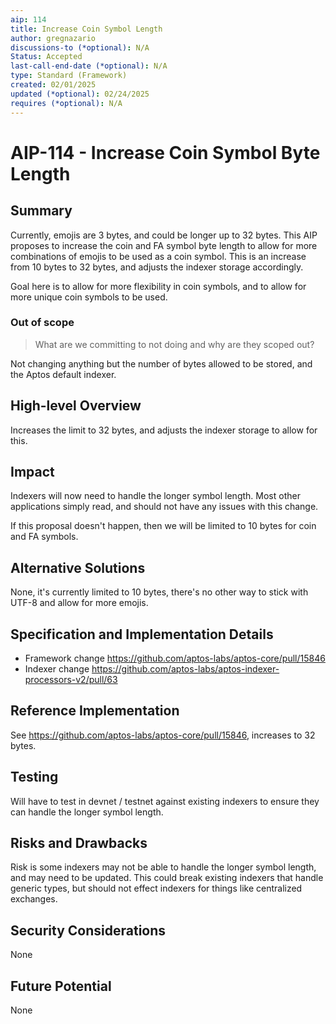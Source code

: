 ```yaml
---
aip: 114
title: Increase Coin Symbol Length
author: gregnazario
discussions-to (*optional): N/A
Status: Accepted
last-call-end-date (*optional): N/A
type: Standard (Framework)
created: 02/01/2025
updated (*optional): 02/24/2025
requires (*optional): N/A
---
```


# AIP-114 - Increase Coin Symbol Byte Length

## Summary

Currently, emojis are 3 bytes, and could be longer up to 32 bytes. This AIP proposes to increase the coin and FA symbol
byte length to allow for more combinations of emojis to be used as a coin symbol. This is an increase from 10 bytes to 32 bytes,
and adjusts the indexer storage accordingly.

Goal here is to allow for more flexibility in coin symbols, and to allow for more unique coin symbols to be used.

### Out of scope

> What are we committing to not doing and why are they scoped out?

Not changing anything but the number of bytes allowed to be stored, and the Aptos default indexer.

## High-level Overview

Increases the limit to 32 bytes, and adjusts the indexer storage to allow for this.

## Impact

Indexers will now need to handle the longer symbol length. Most other applications simply read, and should not have any
issues with this change.

If this proposal doesn't happen, then we will be limited to 10 bytes for coin and FA symbols.

## Alternative Solutions

None, it's currently limited to 10 bytes, there's no other way to stick with UTF-8 and allow for more emojis.

## Specification and Implementation Details

- Framework change https://github.com/aptos-labs/aptos-core/pull/15846
- Indexer change https://github.com/aptos-labs/aptos-indexer-processors-v2/pull/63

## Reference Implementation

See https://github.com/aptos-labs/aptos-core/pull/15846, increases to 32 bytes.

## Testing

Will have to test in devnet / testnet against existing indexers to ensure they can handle the longer symbol length.

## Risks and Drawbacks

Risk is some indexers may not be able to handle the longer symbol length, and may need to be updated. This could break
existing indexers that handle generic types, but should not effect indexers for things like centralized exchanges.

## Security Considerations

None

## Future Potential

None
